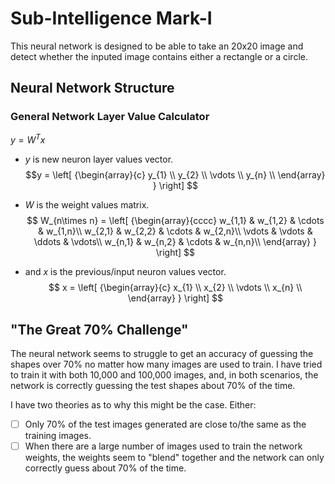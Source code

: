 
# Sub-Intelligence Mark-I
This neural network is designed to be able to take an 20x20 image and detect whether the inputed image contains either a rectangle or a circle.

## Neural Network Structure
### General Network Layer Value Calculator
$y = W^Tx$

 - $y$ is new neuron layer values vector.
$$y =
\left[ {\begin{array}{c}
y_{1} \\
y_{2} \\
\vdots \\
y_{n} \\
\end{array} } \right]
$$

- $W$ is the weight values matrix.
$$
W_{n\times n} =
\left[ {\begin{array}{cccc}
w_{1,1} & w_{1,2} & \cdots & w_{1,n}\\
w_{2,1} & w_{2,2} & \cdots & w_{2,n}\\
\vdots & \vdots & \ddots & \vdots\\
w_{n,1} & w_{n,2} & \cdots & w_{n,n}\\
\end{array} } \right]
$$

- and $x$ is the previous/input neuron values vector.
$$
x =
\left[ {\begin{array}{c}
x_{1} \\
x_{2} \\
\vdots \\
x_{n} \\
\end{array} } \right]
$$


## "The Great 70% Challenge"
The neural network seems to struggle to get an accuracy of guessing the shapes over 70% no matter how many images 
are used to train. I have tried to train it with both 10,000 and 100,000 images, and, in both scenarios, the network 
is correctly guessing the test shapes about 70% of the time. 

I have two theories as to why this might be the case. Either:
- [ ] Only 70% of the test images generated are close to/the same as the training images.
- [ ] When there are a large number of images used to train the network weights, the weights seem to "blend"
    together and the network can only correctly guess about 70% of the time.
